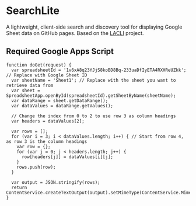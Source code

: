 # SearchLite
A lightweight, client-side search and discovery tool for displaying Google Sheet data on GitHub pages. Based on the [LACLI](https://lacli.info/) project.

## Required Google Apps Script
````
function doGet(request) {
  var spreadsheetId = '1v6xA8q23YJjS8koBD8Bq-233uaDfIyETA4RXHReUZkk'; // Replace with Google Sheet ID
  var sheetName = 'Sheet1'; // Replace with the sheet you want to retrieve data from
  var sheet = SpreadsheetApp.openById(spreadsheetId).getSheetByName(sheetName);
  var dataRange = sheet.getDataRange();
  var dataValues = dataRange.getValues();
  
  // Change the index from 0 to 2 to use row 3 as column headings
  var headers = dataValues[2];
  
  var rows = [];
  for (var i = 3; i < dataValues.length; i++) { // Start from row 4, as row 3 is the column headings
    var row = {};
    for (var j = 0; j < headers.length; j++) {
      row[headers[j]] = dataValues[i][j];
    }
    rows.push(row);
  }
  
  var output = JSON.stringify(rows);
  return ContentService.createTextOutput(output).setMimeType(ContentService.MimeType.JSON);
}
````
